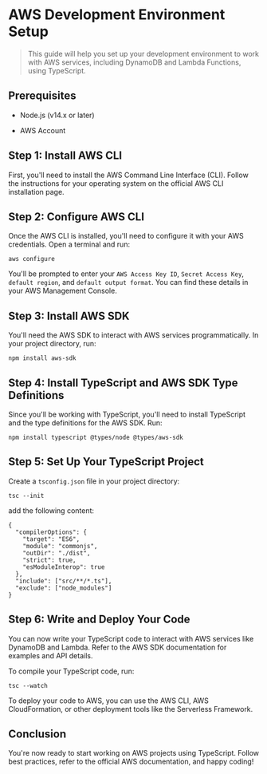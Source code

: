 # AWS Development Environment Setup

> This guide will help you set up your development environment to work with AWS services, including DynamoDB and Lambda Functions, using TypeScript.

## Prerequisites

* Node.js (v14.x or later)

* AWS Account

## Step 1: Install AWS CLI

First, you'll need to install the AWS Command Line Interface (CLI). Follow the instructions for your operating system on the official AWS CLI installation page.

## Step 2: Configure AWS CLI

Once the AWS CLI is installed, you'll need to configure it with your AWS credentials. Open a terminal and run:

```
aws configure
```

You'll be prompted to enter your `AWS Access Key ID`, `Secret Access Key`, `default region`, and `default output format`. You can find these details in your AWS Management Console.

## Step 3: Install AWS SDK

You'll need the AWS SDK to interact with AWS services programmatically. In your project directory, run:

```
npm install aws-sdk
```

## Step 4: Install TypeScript and AWS SDK Type Definitions

Since you'll be working with TypeScript, you'll need to install TypeScript and the type definitions for the AWS SDK. Run:

```
npm install typescript @types/node @types/aws-sdk
```

## Step 5: Set Up Your TypeScript Project

Create a `tsconfig.json` file in your project directory: 

```
tsc --init
```

add the following content:

```
{
  "compilerOptions": {
    "target": "ES6",
    "module": "commonjs",
    "outDir": "./dist",
    "strict": true,
    "esModuleInterop": true
  },
  "include": ["src/**/*.ts"],
  "exclude": ["node_modules"]
}
```

## Step 6: Write and Deploy Your Code

You can now write your TypeScript code to interact with AWS services like DynamoDB and Lambda. Refer to the AWS SDK documentation for examples and API details.

To compile your TypeScript code, run:

```
tsc --watch
```

To deploy your code to AWS, you can use the AWS CLI, AWS CloudFormation, or other deployment tools like the Serverless Framework.

## Conclusion

You're now ready to start working on AWS projects using TypeScript. Follow best practices, refer to the official AWS documentation, and happy coding!

